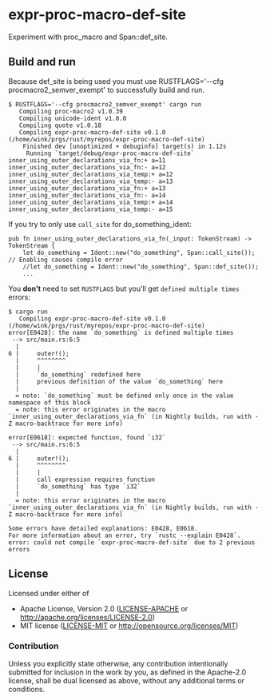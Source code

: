 # expr-proc-macro-def-site

Experiment with proc_macro and Span::def_site.

## Build and run

Because def_site is being used you must use RUSTFLAGS='--cfg procmacro2_semver_exempt'
to successfully build and run.

```
$ RUSTFLAGS='--cfg procmacro2_semver_exempt' cargo run
   Compiling proc-macro2 v1.0.39
   Compiling unicode-ident v1.0.0
   Compiling quote v1.0.18
   Compiling expr-proc-macro-def-site v0.1.0 (/home/wink/prgs/rust/myrepos/expr-proc-macro-def-site)
    Finished dev [unoptimized + debuginfo] target(s) in 1.12s
     Running `target/debug/expr-proc-macro-def-site`
inner_using_outer_declarations_via_fn:+ a=11
inner_using_outer_declarations_via_fn:- a=12
inner_using_outer_declarations_via_temp:+ a=12
inner_using_outer_declarations_via_temp:- a=13
inner_using_outer_declarations_via_fn:+ a=13
inner_using_outer_declarations_via_fn:- a=14
inner_using_outer_declarations_via_temp:+ a=14
inner_using_outer_declarations_via_temp:- a=15
```

If you try to only use `call_site` for do_something_ident:
```
pub fn inner_using_outer_declarations_via_fn(_input: TokenStream) -> TokenStream {
    let do_something = Ident::new("do_something", Span::call_site()); // Enabling causes compile error
    //let do_something = Ident::new("do_something", Span::def_site());
    ...
```
You **don't** need to set `RUSTFLAGS` but you'll get `defined multiple times` errors:
```
$ cargo run
   Compiling expr-proc-macro-def-site v0.1.0 (/home/wink/prgs/rust/myrepos/expr-proc-macro-def-site)
error[E0428]: the name `do_something` is defined multiple times
 --> src/main.rs:6:5
  |
6 |     outer!();
  |     ^^^^^^^^
  |     |
  |     `do_something` redefined here
  |     previous definition of the value `do_something` here
  |
  = note: `do_something` must be defined only once in the value namespace of this block
  = note: this error originates in the macro `inner_using_outer_declarations_via_fn` (in Nightly builds, run with -Z macro-backtrace for more info)

error[E0618]: expected function, found `i32`
 --> src/main.rs:6:5
  |
6 |     outer!();
  |     ^^^^^^^^
  |     |
  |     call expression requires function
  |     `do_something` has type `i32`
  |
  = note: this error originates in the macro `inner_using_outer_declarations_via_fn` (in Nightly builds, run with -Z macro-backtrace for more info)

Some errors have detailed explanations: E0428, E0618.
For more information about an error, try `rustc --explain E0428`.
error: could not compile `expr-proc-macro-def-site` due to 2 previous errors
```

## License

Licensed under either of

- Apache License, Version 2.0 ([LICENSE-APACHE](LICENSE-APACHE) or http://apache.org/licenses/LICENSE-2.0)
- MIT license ([LICENSE-MIT](LICENSE-MIT) or http://opensource.org/licenses/MIT)

### Contribution

Unless you explicitly state otherwise, any contribution intentionally submitted
for inclusion in the work by you, as defined in the Apache-2.0 license, shall
be dual licensed as above, without any additional terms or conditions.
